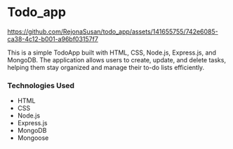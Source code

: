 # Todo_app 

https://github.com/RejonaSusan/todo_app/assets/141655755/742e6085-ca38-4c12-b001-a96bf03157f7

This is a simple TodoApp built with HTML, CSS, Node.js, Express.js, and MongoDB. The application allows users to create, update, and delete tasks, helping them stay organized and manage their to-do lists efficiently.

### Technologies Used
* HTML
* CSS
* Node.js
* Express.js
* MongoDB
* Mongoose



